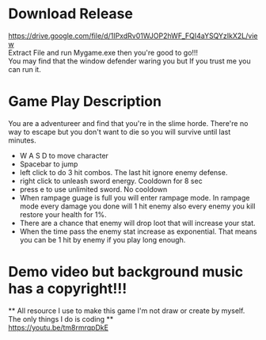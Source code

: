 # Download Release
https://drive.google.com/file/d/1IPxdRv01WJOP2hWF_FQI4aYSQYzIkX2L/view <br>
Extract File and run Mygame.exe then you're good to go!!! <br>
You may find that the window defender waring you but If you trust me you can run it.

# Game Play Description
You are a adventureer and find that you're in the slime horde. There're no way to escape but you don't want to die so you will survive until last minutes. <br>
- W A S D to move character
- Spacebar to jump
- left click to do 3 hit combos. The last hit ignore enemy defense.
- right click to unleash sword energy. Cooldown for 8 sec
- press e to use unlimited sword. No cooldown
- When rampage guage is full you will enter rampage mode. In rampage mode every damage you done will 1 hit enemy also every enemy you kill restore your health for 1%.
- There are a chance that enemy will drop loot that will increase your stat.
- When the time pass the enemy stat increase as exponential. That means you can be 1 hit by enemy if you play long enough.

# Demo video but background music has a copyright!!!
** All resource I use to make this game I'm not draw or create by myself. The only things I do is coding ** <br>
https://youtu.be/tm8rmrqpDkE

